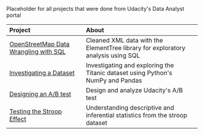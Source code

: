 Placeholder for all projects that were done from Udacity's Data Analyst portal

| Project      | About                              |
|:-------------|:-----------------------------------|
|[OpenStreetMap Data Wrangling with SQL](https://github.com/ngovindaraj/Udacity_Projects/tree/master/Data_Wrangling) | Cleaned XML data with the ElementTree library for exploratory analysis using SQL 
|[Investigating a Dataset](./Data_Analysis) | Investigating and exploring the Titanic dataset using Python's NumPy and Pandas |
|[Designing an A/B test](./AB_test)  | Design and analyze Udacity's A/B test |
|[Testing the Stroop Effect](./Inferential_Statistics) |Understanding descriptive and inferential statistics from the stroop dataset |
